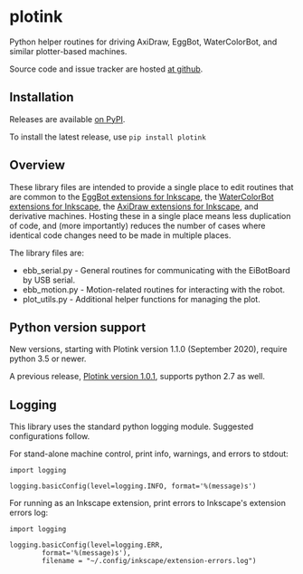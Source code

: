 # plotink
Python helper routines for driving AxiDraw, EggBot, WaterColorBot, and similar plotter-based machines.

Source code and issue tracker are hosted [at github](https://github.com/evil-mad/plotink).


## Installation

Releases are available [on PyPI](https://pypi.org/project/plotink/).

To install the latest release, use `pip install plotink`


## Overview

These library files are intended to provide a single place to edit routines that are common to the [EggBot extensions for Inkscape](https://github.com/evil-mad/EggBot/), the [WaterColorBot extensions for Inkscape](https://github.com/evil-mad/wcb-ink/), the [AxiDraw extensions for Inkscape](https://github.com/evil-mad/axidraw/), and derivative machines. Hosting these in a single place means less duplication of code, and (more importantly) reduces the number of cases where identical code changes need to be made in multiple places.

The library files are:

* ebb_serial.py - General routines for communicating with the EiBotBoard by USB serial.
* ebb_motion.py - Motion-related routines for interacting with the robot.
* plot_utils.py - Additional helper functions for managing the plot.


## Python version support

New versions, starting with Plotink version 1.1.0 (September 2020), require python 3.5 or newer.

A previous release, [Plotink version 1.0.1](https://pypi.org/project/plotink/1.0.1/), supports python 2.7 as well.

## Logging

This library uses the standard python logging module. Suggested configurations follow.

For stand-alone machine control, print info, warnings, and errors to stdout:

```
import logging

logging.basicConfig(level=logging.INFO, format='%(message)s')
```

For running as an Inkscape extension, print errors to Inkscape's extension errors log:
```
import logging

logging.basicConfig(level=logging.ERR,
        format='%(message)s'),
        filename = "~/.config/inkscape/extension-errors.log")
```
